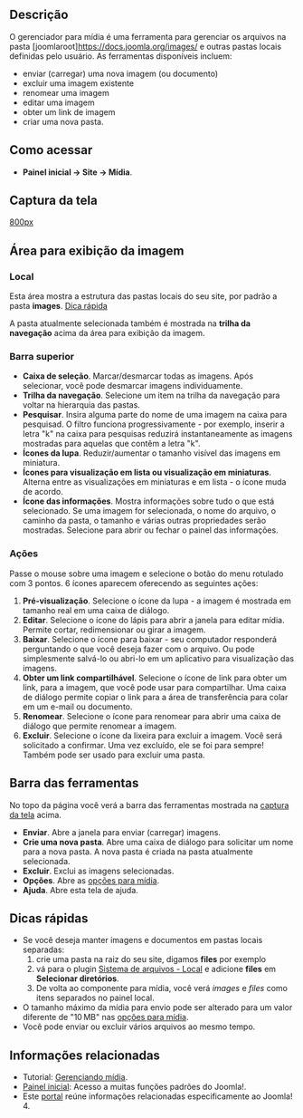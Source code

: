 <!-- Filename: Help4.x:Media / Display title: Ajuda4.x:Mídia -->

## Descrição

O gerenciador para mídia é uma ferramenta para gerenciar os arquivos na
pasta \[joomlaroot\]https://docs.joomla.org/images/ e outras pastas
locais definidas pelo usuário. As ferramentas disponíveis incluem:

- enviar (carregar) uma nova imagem (ou documento)
- excluir uma imagem existente
- renomear uma imagem
- editar uma imagem
- obter um link de imagem
- criar uma nova pasta.

## Como acessar

- **Painel inicial **→** Site **→** Mídia**.

## Captura da tela

<a
href="https://docs.joomla.org/index.php?title=Special:Upload&amp;wpDestFile=Help-4x-Media-screen-pt-br.png"
class="new" title="File:Help-4x-Media-screen-pt-br.png">800px</a>

## Área para exibição da imagem

### Local

Esta área mostra a estrutura das pastas locais do seu site, por padrão a
pasta **images**. [Dica rápida](#quicktips)

A pasta atualmente selecionada também é mostrada na **trilha da
navegação** acima da área para exibição da imagem.

### Barra superior

- **Caixa de seleção**. Marcar/desmarcar todas as imagens. Após
  selecionar, você pode desmarcar imagens individuamente.
- **Trilha da navegação**. Selecione um item na trilha da navegação para
  voltar na hierarquia das pastas.
- **Pesquisar**. Insira alguma parte do nome de uma imagem na caixa para
  pesquisad. O filtro funciona progressivamente - por exemplo, inserir a
  letra "k" na caixa para pesquisas reduzirá instantaneamente as imagens
  mostradas para aquelas que contêm a letra "k".
- **Ícones da lupa**. Reduzir/aumentar o tamanho visível das imagens em
  miniatura.
- **Ícones para visualização em lista ou visualização em miniaturas**.
  Alterna entre as visualizações em miniaturas e em lista - o ícone muda
  de acordo.
- **Ícone das informações**. Mostra informações sobre tudo o que está
  selecionado. Se uma imagem for selecionada, o nome do arquivo, o
  caminho da pasta, o tamanho e várias outras propriedades serão
  mostradas. Selecione para abrir ou fechar o painel das informações.

### Ações

Passe o mouse sobre uma imagem e selecione o botão do menu rotulado com
3 pontos. 6 ícones aparecem oferecendo as seguintes ações:

1.  **Pré-visualização**. Selecione o ícone da lupa - a imagem é
    mostrada em tamanho real em uma caixa de diálogo.
2.  **Editar**. Selecione o ícone do lápis para abrir a janela para
    editar mídia. Permite cortar, redimensionar ou girar a imagem.
3.  **Baixar**. Selecione o ícone para baixar - seu computador
    responderá perguntando o que você deseja fazer com o arquivo. Ou
    pode simplesmente salvá-lo ou abri-lo em um aplicativo para
    visualização das imagens.
4.  **Obter um link compartilhável**. Selecione o ícone de link para
    obter um link, para a imagem, que você pode usar para compartilhar.
    Uma caixa de diálogo permite copiar o link para a área de
    transferência para colar em um e-mail ou documento.
5.  **Renomear**. Selecione o ícone para renomear para abrir uma caixa
    de diálogo que permite renomear a imagem.
6.  **Excluir**. Selecione o ícone da lixeira para excluir a imagem.
    Você será solicitado a confirmar. Uma vez excluído, ele se foi para
    sempre! Também pode ser usado para excluir uma pasta.

## Barra das ferramentas

No topo da página você verá a barra das ferramentas mostrada na [captura
da tela](#screenshot) acima.

- **Enviar**. Abre a janela para enviar (carregar) imagens.
- **Crie uma nova pasta**. Abre uma caixa de diálogo para solicitar um
  nome para a nova pasta. A nova pasta é criada na pasta atualmente
  selecionada.
- **Excluir**. Exclui as imagens selecionadas.
- **Opções**. Abre as [opções para
  mídia](https://docs.joomla.org/Help4.x:Media:_Options/pt-br "Help4.x:Media: Options/pt-br").
- **Ajuda**. Abre esta tela de ajuda.

## Dicas rápidas

- Se você deseja manter imagens e documentos em pastas locais separadas:
  1.  crie uma pasta na raiz do seu site, digamos **files** por exemplo
  2.  vá para o plugin [Sistema de arquivos -
      Local](https://docs.joomla.org/J4.x:Media:_Options/pt-br "J4.x:Media: Options/pt-br")
      e adicione **files** em **Selecionar diretórios**.
  3.  De volta ao componente para mídia, você verá *images* e *files*
      como itens separados no painel local.
- O tamanho máximo da mídia para envio pode ser alterado para um valor
  diferente de "10 MB" nas [opções para
  mídia](https://docs.joomla.org/Help4.x:Media:_Options/pt-br "Help4.x:Media: Options/pt-br").
- Você pode enviar ou excluir vários arquivos ao mesmo tempo.

## Informações relacionadas

- Tutorial: [Gerenciando
  mídia](https://docs.joomla.org/J4.x:Managing_Media/pt-br "J4.x:Managing Media/pt-br").
- [Painel
  inicial](https://docs.joomla.org/Help4.x:Home_Dashboard/pt-br "Help4.x:Home Dashboard/pt-br"):
  Acesso a muitas funções padrões do Joomla!.
- Este
  [portal](https://docs.joomla.org/Portal:Joomla_4/pt-br "Portal:Joomla 4/pt-br")
  reúne informações relacionadas especificamente ao Joomla! 4.
